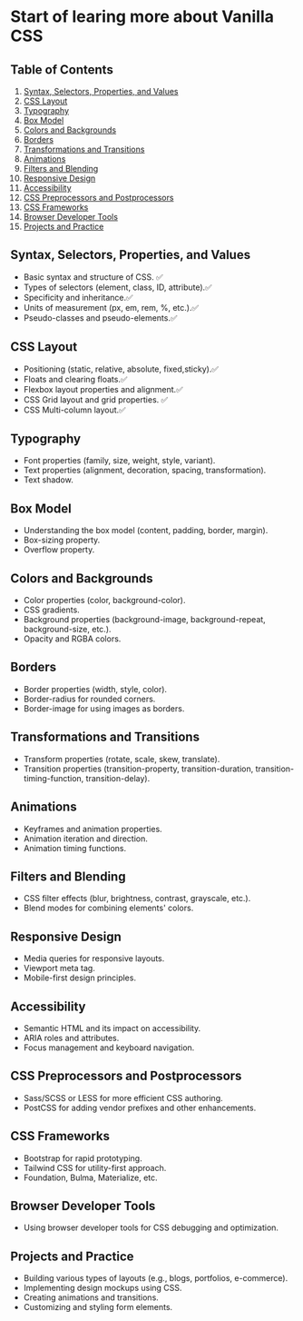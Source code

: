 # Start of learing more about Vanilla CSS

## Table of Contents

1. [Syntax, Selectors, Properties, and Values](#syntax-selectors-properties-and-values)
2. [CSS Layout](#css-layout)
3. [Typography](#typography)
4. [Box Model](#box-model)
5. [Colors and Backgrounds](#colors-and-backgrounds)
6. [Borders](#borders)
7. [Transformations and Transitions](#transformations-and-transitions)
8. [Animations](#animations)
9. [Filters and Blending](#filters-and-blending)
10. [Responsive Design](#responsive-design)
11. [Accessibility](#accessibility)
12. [CSS Preprocessors and Postprocessors](#css-preprocessors-and-postprocessors)
13. [CSS Frameworks](#css-frameworks)
14. [Browser Developer Tools](#browser-developer-tools)
15. [Projects and Practice](#projects-and-practice)

## Syntax, Selectors, Properties, and Values                            

- Basic syntax and structure of CSS. ✅
- Types of selectors (element, class, ID, attribute).✅ 
- Specificity and inheritance.✅
- Units of measurement (px, em, rem, %, etc.).✅
- Pseudo-classes and pseudo-elements.✅

## CSS Layout

- Positioning (static, relative, absolute, fixed,sticky).✅
- Floats and clearing floats.✅
- Flexbox layout properties and alignment.✅
- CSS Grid layout and grid properties. ✅
- CSS Multi-column layout.✅

## Typography

- Font properties (family, size, weight, style, variant).
- Text properties (alignment, decoration, spacing, transformation).
- Text shadow.

## Box Model

- Understanding the box model (content, padding, border, margin).
- Box-sizing property.
- Overflow property.

## Colors and Backgrounds

- Color properties (color, background-color).
- CSS gradients.
- Background properties (background-image, background-repeat, background-size, etc.).
- Opacity and RGBA colors.

## Borders

- Border properties (width, style, color).
- Border-radius for rounded corners.
- Border-image for using images as borders.

## Transformations and Transitions

- Transform properties (rotate, scale, skew, translate).
- Transition properties (transition-property, transition-duration, transition-timing-function, transition-delay).

## Animations

- Keyframes and animation properties.
- Animation iteration and direction.
- Animation timing functions.

## Filters and Blending

- CSS filter effects (blur, brightness, contrast, grayscale, etc.).
- Blend modes for combining elements' colors.

## Responsive Design

- Media queries for responsive layouts.
- Viewport meta tag.
- Mobile-first design principles.

## Accessibility

- Semantic HTML and its impact on accessibility.
- ARIA roles and attributes.
- Focus management and keyboard navigation.

## CSS Preprocessors and Postprocessors

- Sass/SCSS or LESS for more efficient CSS authoring.
- PostCSS for adding vendor prefixes and other enhancements.

## CSS Frameworks

- Bootstrap for rapid prototyping.
- Tailwind CSS for utility-first approach.
- Foundation, Bulma, Materialize, etc.

## Browser Developer Tools

- Using browser developer tools for CSS debugging and optimization.

## Projects and Practice

- Building various types of layouts (e.g., blogs, portfolios, e-commerce).
- Implementing design mockups using CSS.
- Creating animations and transitions.
- Customizing and styling form elements.

